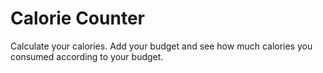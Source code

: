 # Calorie Counter
Calculate your calories.
Add your budget and see how much calories you consumed according to your budget.
